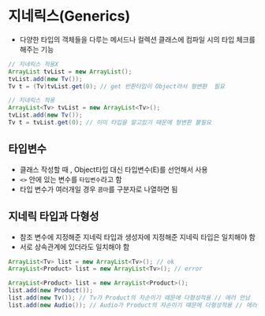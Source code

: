 # 지네릭스(Generics)

- 다양한 타입의 객체들을 다루는 메서드나 컬렉션 클래스에 컴파일 시의 타입 체크를 해주는 기능



```java
// 지네릭스 적용X
ArrayList tvList = new ArrayList();
tvList.add(new Tv());
Tv t = (Tv)tvList.get(0); // get 반환타입이 Object라서 형변환  필요

// 지네릭스 적용
ArrayList<Tv> tvList = new ArrayList<Tv>();
tvList.add(new Tv());
Tv t = tvList.get(0); // 이미 타입을 알고있기 때문에 형변환 불필요
```



## 타입변수

- 클래스 작성할 때 , Object타입 대신 타입변수(E)를 선언해서 사용
- `<>` 안에 있는 변수를 `타입변수`라고 함
- 타입 변수가 여러개일 경우 `콤마`를 구분자로 나열하면 됨

## 지네릭 타입과 다형성

- 참조 변수에 지정해준 지네릭 타입과 생성자에 지정해준 지네릭 타입은 일치해야 함
- 서로 상속관계에 있더라도 일치해야 함

```java
ArrayList<Tv> list = new ArrayList<Tv>(); // ok
ArrayList<Product> list = new ArrayList<Tv>(); // error 

ArrayList<Product> list = new ArrayList<Product>();
list.add(new Product());
list.add(new Tv()); // Tv가 Product의 자손이기 때문에 다형성적용 // 에러 안남  
list.add(new Audio()); // Audio가 Product의 자손이기 때문에 다형성적용 // 에러 안남  
```
